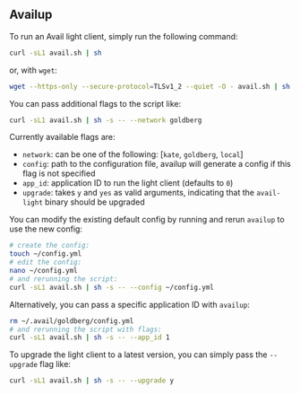 ## Availup
To run an Avail light client, simply run the following command:
```bash
curl -sL1 avail.sh | sh
```
or, with `wget`:
```bash
wget --https-only --secure-protocol=TLSv1_2 --quiet -O - avail.sh | sh
```
You can pass additional flags to the script like:
```bash
curl -sL1 avail.sh | sh -s -- --network goldberg
```
Currently available flags are:
* `network`: can be one of the following: [`kate`, `goldberg`, `local`]
* `config`: path to the configuration file, availup will generate a config if this flag is not specified
* `app_id`: application ID to run the light client (defaults to `0`)
* `upgrade`: takes `y` and `yes` as valid arguments, indicating that the `avail-light` binary should be upgraded

You can modify the existing default config by running and rerun `availup` to use the new config:
```bash
# create the config:
touch ~/config.yml
# edit the config:
nano ~/config.yml
# and rerunning the script:
curl -sL1 avail.sh | sh -s -- --config ~/config.yml
```

Alternatively, you can pass a specific application ID with `availup`:
```bash
rm ~/.avail/goldberg/config.yml
# and rerunning the script with flags:
curl -sL1 avail.sh | sh -s -- --app_id 1
```

To upgrade the light client to a latest version, you can simply pass the `--upgrade` flag like:
```bash
curl -sL1 avail.sh | sh -s -- --upgrade y
```
